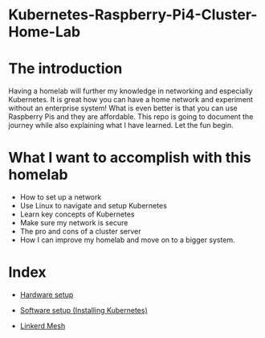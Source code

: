 # Kubernetes-Raspberry-Pi4-Cluster-Home-Lab

# The introduction
Having a homelab will further my knowledge in networking and especially Kubernetes. It is great how you can have a home network and experiment without an enterprise system! What is even better is that you can use Raspberry Pis and they are affordable. This repo is going to document the journey while also explaining what I have learned. Let the fun begin. 

# What I want to accomplish with this homelab
- How to set up a network
- Use Linux to navigate and setup Kubernetes 
- Learn key concepts of Kubernetes 
- Make sure my network is secure
- The pro and cons of a cluster server
- How I can improve my homelab and move on to a bigger system. 

# Index
* [Hardware setup](https://github.com/CoreyCBurton/Kubernetes-Raspberry-Pi4-Cluser-Home-Lab/blob/main/Hardware%20Setup.md)

* [Software setup (Installing Kubernetes)](https://github.com/CoreyCBurton/Kubernetes-Raspberry-Pi4-Cluser-Home-Lab/blob/main/Software%20Setup.md)

* [Linkerd Mesh](https://github.com/CoreyCBurton/Kubernetes-Raspberry-Pi4-Cluser-Home-Lab/blob/main/Linkerd.md)
